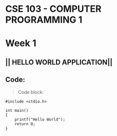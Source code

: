# CSE 103 - COMPUTER PROGRAMMING 1

# Week 1

## || HELLO WORLD APPLICATION||
## <strong>Code:</strong>
> Code block:
```
#include <stdio.h>

int main()
{
    printf("Hello World");
    return 0;
}


```